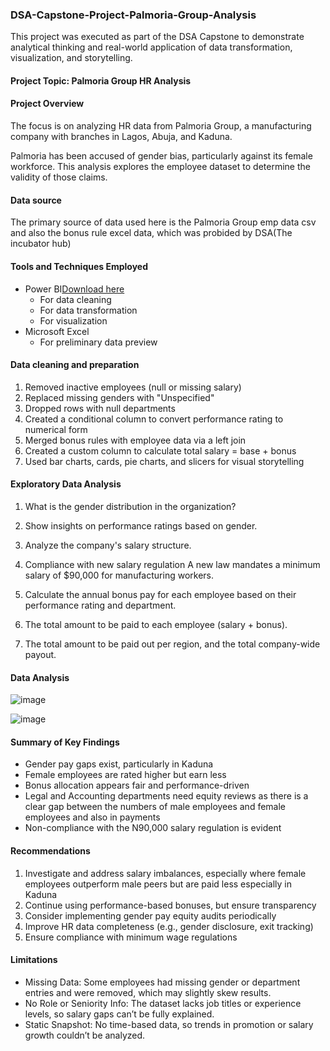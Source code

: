 ### DSA-Capstone-Project-Palmoria-Group-Analysis 
This project was executed as part of the DSA Capstone to demonstrate analytical thinking and real-world application of data transformation, visualization, and storytelling.
#### Project Topic: Palmoria Group HR Analysis 

#### Project Overview

The focus is on analyzing HR data from Palmoria Group, a manufacturing company with branches in Lagos, Abuja, and Kaduna.

Palmoria has been accused of gender bias, particularly against its female workforce. This analysis explores the employee dataset to determine the validity of those claims.

#### Data source
The primary source of data used here is the Palmoria Group emp data csv and also the bonus rule excel data, which was probided by DSA(The incubator hub)

#### Tools and Techniques Employed

- Power BI[Download here](https://www.microsoft.com/en-us/download/details.aspx?id=58494)
  - For data cleaning
  - For data transformation
  - For visualization
- Microsoft Excel
  - For preliminary data preview

 #### Data cleaning and preparation 

1. Removed inactive employees (null or missing salary)
2. Replaced missing genders with "Unspecified"
3. Dropped rows with null departments
4. Created a conditional column to convert performance rating to numerical form
5. Merged bonus rules with employee data via a left join
6. Created a custom column to calculate total salary = base + bonus
7. Used bar charts, cards, pie charts, and slicers for visual storytelling

#### Exploratory Data Analysis
1. What is the gender distribution in the organization?

2. Show insights on performance ratings based on gender.

3. Analyze the company's salary structure.

4. Compliance with new salary regulation
A new law mandates a minimum salary of \$90,000 for manufacturing workers.
  
5. Calculate the annual bonus pay for each employee based on their performance rating and department.

6. The total amount to be paid to each employee (salary + bonus).
7. The total amount to be paid out per region, and the total company-wide payout.

#### Data Analysis

![image](https://github.com/user-attachments/assets/173a46c9-df94-4172-b631-e89f53fa1833)

![image](https://github.com/user-attachments/assets/f1f3e453-c6c8-4011-8993-fc68f9fbfb5b)



#### Summary of Key Findings

- Gender pay gaps exist, particularly in Kaduna
-  Female employees are rated higher but earn less
- Bonus allocation appears fair and performance-driven
- Legal and Accounting departments need equity reviews as there is a clear gap between the numbers of male employees and female employees and also in payments
- Non-compliance with the N90,000 salary regulation is evident

#### Recommendations

1. Investigate and address salary imbalances, especially where female employees outperform male peers but are paid less especially in Kaduna 
2. Continue using performance-based bonuses, but ensure transparency
3. Consider implementing gender pay equity audits periodically
4. Improve HR data completeness (e.g., gender disclosure, exit tracking)
5. Ensure compliance with minimum wage regulations

#### Limitations

- Missing Data: Some employees had missing gender or department entries and were removed, which may slightly skew results.
- No Role or Seniority Info: The dataset lacks job titles or experience levels, so salary gaps can’t be fully explained.
- Static Snapshot: No time-based data, so trends in promotion or salary growth couldn’t be analyzed.


